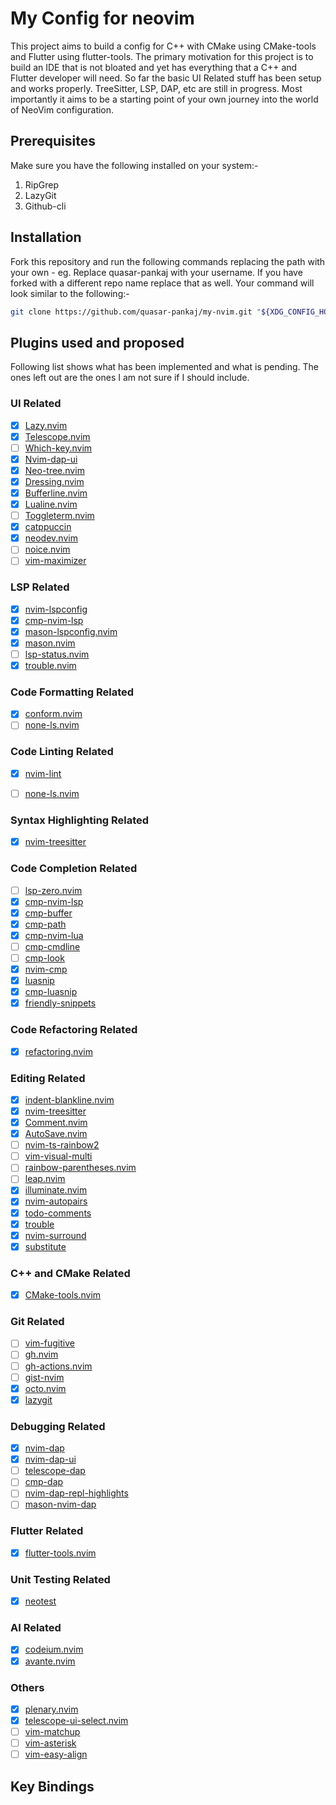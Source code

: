 # My Config for neovim

This project aims to build a config for C++ with CMake using CMake-tools and Flutter using flutter-tools. The primary motivation for this project is to build an IDE that is not bloated and yet has everything that a C++ and Flutter developer will need. So far the basic UI Related stuff has been setup and works properly. TreeSitter, LSP, DAP, etc are still in progress. Most importantly it aims to be a starting point of your own journey into the world of NeoVim configuration.

## Prerequisites

Make sure you have the following installed on your system:-
1. RipGrep
2. LazyGit
3. Github-cli

## Installation

Fork this repository and run the following commands replacing the path with your own -
eg. Replace quasar-pankaj with your username. If you have forked with a different repo name replace that as well. Your command will look similar to the following:-

``` Bash
git clone https://github.com/quasar-pankaj/my-nvim.git "${XDG_CONFIG_HOME:-$HOME/.config}"/nvim && nvim
```

## Plugins used and proposed

Following list shows what has been implemented and what is pending. The ones left out are the ones I am not sure if I should include.

### UI Related

- [x] [Lazy.nvim](https://github.com/folke/lazy.nvim)
- [x] [Telescope.nvim](https://github.com/nvim-telescope/telescope.nvim)
- [ ] [Which-key.nvim](https://github.com/folke/which-key.nvim)
- [x] [Nvim-dap-ui](https://github.com/rcarriga/nvim-dap-ui)
- [x] [Neo-tree.nvim](https://github.com/nvim-neo-tree/neo-tree.nvim)
- [x] [Dressing.nvim](https://github.com/stevearc/dressing.nvim)
- [x] [Bufferline.nvim](https://github.com/akinsho/bufferline.nvim)
- [x] [Lualine.nvim](https://github.com/nvim-lualine/lualine.nvim)
- [ ] [Toggleterm.nvim](https://github.com/akinsho/toggleterm.nvim)
- [x] [catppuccin](https://github.com/catppuccin/nvim)
- [x] [neodev.nvim](https://github.com/folke/neodev.nvim)
- [ ] [noice.nvim](https://github.com/folke/noice.nvim)
- [ ] [vim-maximizer](https://github.com/szw/vim-maximizer)

### LSP Related

- [x] [nvim-lspconfig](https://github.com/neovim/nvim-lspconfig)
- [x] [cmp-nvim-lsp](https://github.com/hrsh7th/cmp-nvim-lsp)
- [x] [mason-lspconfig.nvim](https://github.com/williamboman/mason-lspconfig.nvim)
- [x] [mason.nvim](https://github.com/williamboman/mason.nvim)
- [ ] [lsp-status.nvim](https://github.com/nvim-lua/lsp-status.nvim)
- [x] [trouble.nvim](https://github.com/folke/trouble.nvim)

### Code Formatting Related

- [x] [conform.nvim](https://github.com/stevearc/conform.nvim)
- [ ] [none-ls.nvim](https://github.com/nvimtools/none-ls.nvim)

### Code Linting Related

- [x] [nvim-lint](https://github.com/mfussenegger/nvim-lint)
- [ ] [none-ls.nvim](https://github.com/nvimtools/none-ls.nvim)


### Syntax Highlighting Related

- [x] [nvim-treesitter](https://github.com/nvim-treesitter/nvim-treesitter)

### Code Completion Related

- [ ] [lsp-zero.nvim](https://github.com/VonHeikemen/lsp-zero.nvim)
- [x] [cmp-nvim-lsp](https://github.com/hrsh7th/cmp-nvim-lsp)
- [x] [cmp-buffer](https://github.com/hrsh7th/cmp-buffer)
- [x] [cmp-path](https://github.com/hrsh7th/cmp-path)
- [x] [cmp-nvim-lua](https://github.com/hrsh7th/cmp-nvim-lua)
- [ ] [cmp-cmdline](https://github.com/hrsh7th/cmp-cmdline)
- [ ] [cmp-look](https://github.com/octaltree/cmp-look)
- [x] [nvim-cmp](https://github.com/hrsh7th/nvim-cmp)
- [x] [luasnip](https://github.com/L3MON4D3/LuaSnip)
- [x] [cmp-luasnip](https://github.com/saadparwaiz1/cmp_luasnip)
- [x] [friendly-snippets](https://github.com/rafamadriz/friendly-snippets)

### Code Refactoring Related

- [x] [refactoring.nvim](https://github.com/ThePrimeagen/refactoring.nvim)

### Editing Related

- [x] [indent-blankline.nvim](https://github.com/lukas-reineke/indent-blankline.nvim)
- [x] [nvim-treesitter](https://github.com/nvim-treesitter/nvim-treesitter)
- [x] [Comment.nvim](https://github.com/numToStr/Comment.nvim)
- [x] [AutoSave.nvim](https://github.com/Pocco81/AutoSave.nvim)
- [ ] [nvim-ts-rainbow2](https://github.com/HiPhish/nvim-ts-rainbow2)
- [ ] [vim-visual-multi](https://github.com/mg979/vim-visual-multi)
- [ ] [rainbow-parentheses.nvim](https://github.com/kien/rainbow_parentheses.vim)
- [ ] [leap.nvim](https://github.com/ggandor/leap.nvim)
- [x] [illuminate.nvim](https://github.com/RRethy/vim-illuminate)
- [x] [nvim-autopairs](https://github.com/windwp/nvim-autopairs)
- [x] [todo-comments](https://github.com/folke/todo-comments.nvim)
- [x] [trouble](https://github.com/folke/trouble.nvim)
- [x] [nvim-surround](https://github.com/kylechui/nvim-surround)
- [x] [substitute](https://github.com/gbprod/substitute.nvim)

### C++ and CMake Related

- [x] [CMake-tools.nvim](https://github.com/Civitasv/cmake-tools.nvim)

### Git Related

- [ ] [vim-fugitive](https://github.com/tpope/vim-fugitive)
- [ ] [gh.nvim](https://github.com/ldelossa/gh.nvim)
- [ ] [gh-actions.nvim](https://github.com/ldelossa/gh-actions.nvim)
- [ ] [gist-nvim](https://github.com/mattn/gist-vim)
- [x] [octo.nvim](https://github.com/pwntester/octo.nvim)
- [x] [lazygit](https://github.com/kdheepak/lazygit.nvim)

### Debugging Related

- [x] [nvim-dap](https://github.com/mfussenegger/nvim-dap)
- [x] [nvim-dap-ui](https://github.com/rcarriga/nvim-dap-ui)
- [ ] [telescope-dap](https://github.com/nvim-telescope/telescope-dap.nvim)
- [ ] [cmp-dap](https://github.com/rcarriga/cmp-dap)
- [ ] [nvim-dap-repl-highlights](https://github.com/LiadOz/nvim-dap-repl-highlights)
- [ ] [mason-nvim-dap](https://github.com/jay-babu/mason-nvim-dap.nvim)

### Flutter Related

- [x] [flutter-tools.nvim](https://github.com/akinsho/flutter-tools.nvim)

### Unit Testing Related

- [x] [neotest](https://github.com/nvim-neotest/neotest)

### AI Related

- [x] [codeium.nvim](https://github.com/Exafunction/codeium.vim)
- [x] [avante.nvim](https://github.com/yetone/avante.nvim)

### Others

- [x] [plenary.nvim](https://github.com/nvim-lua/plenary.nvim)
- [x] [telescope-ui-select.nvim](https://github.com/nvim-telescope/telescope-ui-select.nvim)
- [ ] [vim-matchup](https://github.com/andymass/vim-matchup)
- [ ] [vim-asterisk](https://github.com/haya14busa/vim-asterisk)
- [ ] [vim-easy-align](https://github.com/junegunn/vim-easy-align)

## Key Bindings


